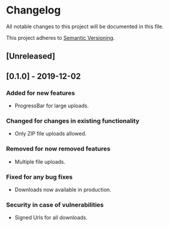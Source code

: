 # Changelog

All notable changes to this project will be documented in this file.

This project adheres to [Semantic Versioning](https://semver.org/spec/v2.0.0.html).

## [Unreleased]

## [0.1.0] - 2019-12-02

### Added for new features

- ProgressBar for large uploads.

### Changed for changes in existing functionality

- Only ZIP file uploads allowed.

### Removed for now removed features

- Multiple file uploads.

### Fixed for any bug fixes

- Downloads now available in production.

### Security in case of vulnerabilities

- Signed Urls for all downloads.
